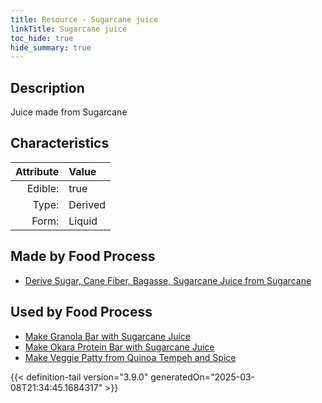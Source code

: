 ```yaml
---
title: Resource - Sugarcane juice
linkTitle: Sugarcane juice
toc_hide: true
hide_summary: true
---
```

<!-- This is generated by the MarsSim HelpGenertor, do not edit. -->

## Description
Juice made from Sugarcane

## Characteristics

| Attribute      | Value |
|--------:|:------|
|Edible:|true|
|Type:|Derived|
|Form:|Liquid|
 



## Made by Food Process

- [Derive Sugar, Cane Fiber, Bagasse, Sugarcane Juice from Sugarcane](/docs/definitions/food/derive-sugar--cane-fiber--bagasse--sugarcane-juice-from-sugarcane)

    
## Used by Food Process

- [Make Granola Bar with Sugarcane Juice](/docs/definitions/food/make-granola-bar-with-sugarcane-juice)
- [Make Okara Protein Bar with Sugarcane Juice](/docs/definitions/food/make-okara-protein-bar-with-sugarcane-juice)
- [Make Veggie Patty from Quinoa Tempeh and Spice](/docs/definitions/food/make-veggie-patty-from-quinoa-tempeh-and-spice)



{{< definition-tail version="3.9.0" generatedOn="2025-03-08T21:34:45.1684317" >}}


